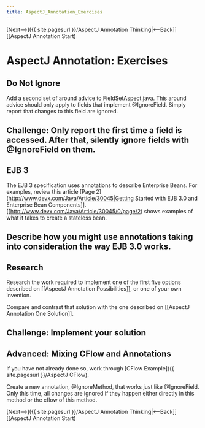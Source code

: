 ```yaml
---
title: AspectJ_Annotation_Exercises
---
```

[Next-->]({{ site.pagesurl }}/AspectJ Annotation Thinking|<--Back]] [[AspectJ Annotation Start)

# AspectJ Annotation: Exercises

## Do Not Ignore
Add a second set of around advice to FieldSetAspect.java. This around advice should only apply to fields that implement @IgnoreField. Simply report that changes to this field are ignored.

**Challenge:** Only report the first time a field is accessed. After that, silently ignore fields with @IgnoreField on them.
----
## EJB 3
The EJB 3 specification uses annotations to describe Enterprise Beans. For examples, review this article [Page 2](http://www.devx.com/Java/Article/30045|Getting Started with EJB 3.0 and Enterprise Bean Components]]. [[http://www.devx.com/Java/Article/30045/0/page/2) shows examples of what it takes to create a stateless bean.

Describe how you might use annotations taking into consideration the way EJB 3.0 works.
----
## Research
Research the work required to implement one of the first five options described on [[AspectJ Annotation Possibilities]], or one of your own invention.

Compare and contrast that solution with the one described on [[AspectJ Annotation One Solution]].

**Challenge:** Implement your solution
----
## Advanced: Mixing CFlow and Annotations
If you have not already done so, work through [CFlow Example]({{ site.pagesurl }}/AspectJ CFlow).

Create a new annotation, @IgnoreMethod, that works just like @IgnoreField. Only this time, all changes are ignored if they happen either directly in this method or the cflow of this method.

[Next-->]({{ site.pagesurl }}/AspectJ Annotation Thinking|<--Back]] [[AspectJ Annotation Start)